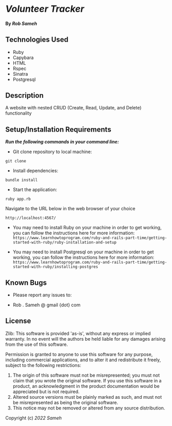 # _Volunteer Tracker_

#### By _**Rob Sameh**_

## Technologies Used

* Ruby
* Capybara
* HTML
* Rspec
* Sinatra
* Postgresql

## Description

A website with nested CRUD (Create, Read, Update, and Delete) functionality 

## Setup/Installation Requirements

**_Run the following commands in your command line:_**

*  Git clone repository to local machine:
```
git clone 
```

* Install dependencies:
```
bundle install
```

* Start the application:
```
ruby app.rb
```

Navigate to the URL below in the web browser of your choice
```
http://localhost:4567/
```

* You may need to install Ruby on your machine in order to get working, you can follow the instructions here for more information: `https://www.learnhowtoprogram.com/ruby-and-rails-part-time/getting-started-with-ruby/ruby-installation-and-setup`

* You may need to install Postgresql on your machine in order to get working, you can follow the instructions here for more information: `https://www.learnhowtoprogram.com/ruby-and-rails-part-time/getting-started-with-ruby/installing-postgres`


## Known Bugs

* Please report any issues to: 


* Rob . Sameh @ gmail {dot} com

## License

Zlib:
  This software is provided 'as-is', without any express or implied
  warranty.  In no event will the authors be held liable for any damages
  arising from the use of this software.

  Permission is granted to anyone to use this software for any purpose,
  including commercial applications, and to alter it and redistribute it
  freely, subject to the following restrictions:

  1. The origin of this software must not be misrepresented; you must not claim that you wrote the original software. If you use this software
     in a product, an acknowledgment in the product documentation would be
     appreciated but is not required.
  2. Altered source versions must be plainly marked as such, and must not be
     misrepresented as being the original software.
  3. This notice may not be removed or altered from any source distribution.

Copyright (c) _2022_ _Sameh_
